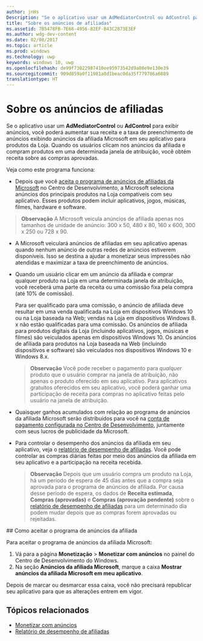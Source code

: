 ```yaml
---
author: jnHs
Description: "Se o aplicativo usar um AdMediatorControl ou AdControl para exibir anúncios, você poderá aumentar sua taxa de preenchimento de anúncios e receita exibindo nele os anúncios da afiliada Microsoft."
title: "Sobre os anúncios de afiliadas"
ms.assetid: 7B5478FB-7E68-4956-82EF-B43C2873E3EF
ms.author: wdg-dev-content
ms.date: 02/08/2017
ms.topic: article
ms.prod: windows
ms.technology: uwp
keywords: windows 10, uwp
ms.openlocfilehash: de99f73022987410ee95973542d9a80e9e130e39
ms.sourcegitcommit: 909d859a0f11981a8d1beac0da35f779786a6889
translationtype: HT
---
```

# <a name="about-affiliate-ads"></a>Sobre os anúncios de afiliadas

Se o aplicativo usar um **AdMediatorControl** ou **AdControl** para exibir anúncios, você poderá aumentar sua receita e a taxa de preenchimento de anúncios exibindo anúncios da afiliada Microsoft em seu aplicativo para produtos da Loja. Quando os usuários clicam nos anúncios da afiliada e compram produtos em uma determinada janela de atribuição, você obtém receita sobre as compras aprovadas.

Veja como este programa funciona:

* Depois que você [aceita o programa de anúncios de afiliadas da Microsoft](#opt-in) no Centro de Desenvolvimento, a Microsoft seleciona anúncios dos principais produtos na Loja compatíveis com seu aplicativo. Esses produtos podem incluir aplicativos, jogos, músicas, filmes, hardware e software.

 > **Observação** A Microsoft veicula anúncios de afiliada apenas nos tamanhos de unidade de anúncio: 300 x 50, 480 x 80, 160 x 600, 300 x 250 ou 728 x 90.

* A Microsoft veiculará anúncios de afiliadas em seu aplicativo apenas quando nenhum anúncio de outras redes de anúncios estiverem disponíveis. Isso se destina a ajudar a monetizar seus impressões não atendidas e maximizar a taxa de preenchimento de anúncios.
* Quando um usuário clicar em um anúncio da afiliada e comprar qualquer produto na Loja em uma determinada janela de atribuição, você receberá uma parte da receita ou uma comissão fixa pela compra (até 10% de comissão).

  Para ser qualificado para uma comissão, o anúncio de afiliada deve resultar em uma venda qualificada na Loja em dispositivos Windows 10 ou na Loja baseada na Web; vendas na Loja em dispositivos Windows 8. x não estão qualificadas para uma comissão. Os anúncios de afiliada para produtos digitais da Loja (incluindo aplicativos, jogos, músicas e filmes) são veiculados apenas em dispositivos Windows 10. Os anúncios de afiliada para produtos na Loja baseada na Web (incluindo dispositivos e software) são veiculados nos dispositivos Windows 10 e Windows 8.x.

    > **Observação**  Você pode receber o pagamento para *qualquer* produto que o usuário comprar na janela de atribuição, não apenas o produto oferecido em seu aplicativo. Para aplicativos gratuitos oferecidos em seu aplicativo, você poderá ganhar uma participação de receita para compras no aplicativo feitas pelo usuário na janela de atribuição.

* Quaisquer ganhos acumulados com relação ao programa de anúncios da afiliada Microsoft serão distribuídos para você na [conta de pagamento configurada no Centro de Desenvolvimento](setting-up-your-payout-account-and-tax-forms.md), juntamente com seus lucros de publicidade da Microsoft.
* Para controlar o desempenho dos anúncios da afiliada em seu aplicativo, veja o [relatório de desempenho de afiliadas](affiliates-performance-report.md). Você pode controlar as compras diárias feitas por meio dos anúncios da afiliada em seu aplicativo e a participação na receita recebida.  

  > **Observação** Depois que um usuário compra um produto na Loja, há um período de espera de 45 dias antes que a compra seja aprovada para o programa de anúncios de afiliada. Por causa desse período de espera, os dados de **Receita estimada**, **Compras (aprovadas)** e **Compras (aprovação pendente)** sobre o [relatório de desempenho de afiliadas](affiliates-performance-report.md) para um determinado dia podem mudar depois que as compras forem aprovadas ou rejeitadas.

<span id="opt-in" />
## <a name="how-to-opt-in-to-the-affiliate-ads-program"></a>Como aceitar o programa de anúncios da afiliada

Para aceitar o programa de anúncios da afiliada Microsoft:

1. Vá para a página **Monetização** &gt; **Monetizar com anúncios** no painel do Centro de Desenvolvimento do Windows.
2. Na seção **Anúncios da afiliada Microsoft**, marque a caixa **Mostrar anúncios da afiliada Microsoft em meu aplicativo**.

Depois de marcar ou desmarcar essa caixa, você não precisará republicar seu aplicativo para que as alterações entrem em vigor.


## <a name="related-topics"></a>Tópicos relacionados


* [Monetizar com anúncios](monetize-with-ads.md)
* [Relatório de desempenho de afiliadas](affiliates-performance-report.md)
